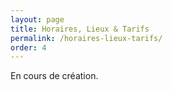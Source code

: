 ```yaml
---
layout: page
title: Horaires, Lieux & Tarifs
permalink: /horaires-lieux-tarifs/
order: 4
---
```


En cours de création.
